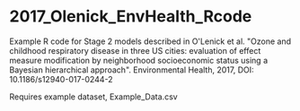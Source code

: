 # 2017_Olenick_EnvHealth_Rcode

Example R code for Stage 2 models described in O'Lenick et al. "Ozone and childhood respiratory disease in three US cities: evaluation of effect measure modification by neighborhood socioeconomic status using a Bayesian hierarchical approach". Environmental Health, 2017, DOI: 10.1186/s12940-017-0244-2

Requires example dataset, Example_Data.csv
